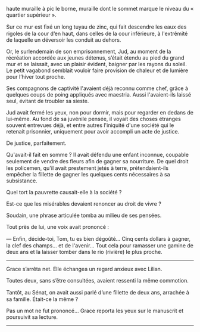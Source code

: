 haute muraille à pic le borne, muraille dont le sommet marque le niveau du « quartier supérieur ». 

Sur ce mur est ﬁxé un long tuyau de zinc, qui fait descendre les eaux
des rigoles de la cour d‘en haut, dans celles de la cour inférieure, à l'extrêmité de laquelle un déversoir les conduit au dehors.

Or, le surlendemain de son emprisonnement, Jud, au moment de la
récréation accordée aux jeunes détenus, s’était étendu au pied du grand mur et se laissait, avec un plaisir évident, baigner par les rayons du soleil. Le petit vagabond semblait vouloir faire provision de chaleur et de lumière pour l’hiver tout proche.

Ses compagnons de captivité l'avaient déjà reconnu comme chef, grâce à
quelques coups de poing appliqués avec maestria. Aussi l'avaient-ils laissé seul, évitant de troubler sa sieste.

Jud avait fermé les yeux, non pour dormir, mais pour regarder en dedans de lui-même. Au fond de sa juvénile pensée, il voyait des choses étranges souvent entrevues déjà, et entre autres l'iniquité d'une société qui le retenait prisonnier, uniquement pour avoir accompli un acte de justice.

De justice, parfaitement.

Qu'avait-il fait en somme ? Il avait défendu une enfant inconnue, coupable seulement de vendre des fleurs aﬁn de gagner sa nourriture. De quel droit les policemen, qu'il avait prestement jetés à terre, prétendaient-ils empêcher la fillette de gagner les quelques cents nécessaires à sa subsistance.

Quel tort la pauvrette causait-elle à la société ?

Est-ce que les misérables devaient renoncer au droit de vivre ?

Soudain, une phrase articulée tomba au milieu de ses pensées.

Tout près de lui, une voix avait prononcé :

— Enﬁn, décide-toi, Tom, tu es bien dégoûté... Cinq cents dollars à
gagner, la clef des champs... et de l'avenir... Tout cela pour ramasser une gamine de deux ans et la laisser tomber dans le rio (rivière) le plus proche.

-----

Grace s’arrêta net. Elle échangea un regard anxieux avec Lilian.

Toutes deux, sans s’être consultées, avaient ressenti la même commotion.

Tantôt, au Sénat, on avait aussi parlé d’une ﬁllette de deux ans, arrachée à sa famille. Était-ce la même ?

Pas un mot ne fut prononcé... Grace reporta les yeux sur le manuscrit
et poursuivit sa lecture.

-----
